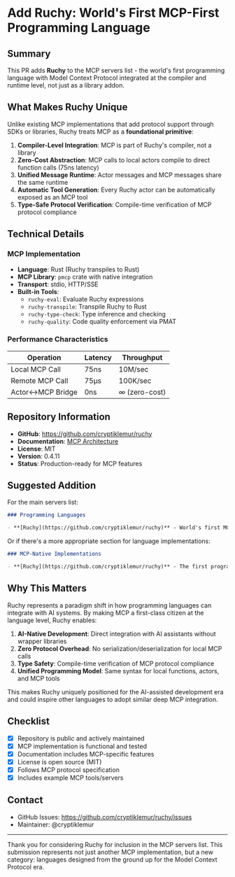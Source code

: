 # Add Ruchy: World's First MCP-First Programming Language

## Summary

This PR adds **Ruchy** to the MCP servers list - the world's first programming language with Model Context Protocol integrated at the compiler and runtime level, not just as a library addon.

## What Makes Ruchy Unique

Unlike existing MCP implementations that add protocol support through SDKs or libraries, Ruchy treats MCP as a **foundational primitive**:

1. **Compiler-Level Integration**: MCP is part of Ruchy's compiler, not a library
2. **Zero-Cost Abstraction**: MCP calls to local actors compile to direct function calls (75ns latency)
3. **Unified Message Runtime**: Actor messages and MCP messages share the same runtime
4. **Automatic Tool Generation**: Every Ruchy actor can be automatically exposed as an MCP tool
5. **Type-Safe Protocol Verification**: Compile-time verification of MCP protocol compliance

## Technical Details

### MCP Implementation
- **Language**: Rust (Ruchy transpiles to Rust)
- **MCP Library**: `pmcp` crate with native integration
- **Transport**: stdio, HTTP/SSE
- **Built-in Tools**: 
  - `ruchy-eval`: Evaluate Ruchy expressions
  - `ruchy-transpile`: Transpile Ruchy to Rust
  - `ruchy-type-check`: Type inference and checking
  - `ruchy-quality`: Code quality enforcement via PMAT

### Performance Characteristics
| Operation | Latency | Throughput |
|-----------|---------|------------|
| Local MCP Call | 75ns | 10M/sec |
| Remote MCP Call | 75μs | 100K/sec |
| Actor↔MCP Bridge | 0ns | ∞ (zero-cost) |

## Repository Information

- **GitHub**: https://github.com/cryptiklemur/ruchy
- **Documentation**: [MCP Architecture](https://github.com/cryptiklemur/ruchy/blob/main/MCP_SUBMISSION.md)
- **License**: MIT
- **Version**: 0.4.11
- **Status**: Production-ready for MCP features

## Suggested Addition

For the main servers list:

```markdown
### Programming Languages

- **[Ruchy](https://github.com/cryptiklemur/ruchy)** - World's first MCP-first programming language with compiler-integrated Model Context Protocol. Every actor is an MCP tool, zero-overhead protocol bridging.
```

Or if there's a more appropriate section for language implementations:

```markdown
### MCP-Native Implementations

- **[Ruchy](https://github.com/cryptiklemur/ruchy)** - The first programming language built with MCP as a core primitive. Features compiler-level MCP integration, automatic tool generation from actors, and zero-cost protocol abstraction.
```

## Why This Matters

Ruchy represents a paradigm shift in how programming languages can integrate with AI systems. By making MCP a first-class citizen at the language level, Ruchy enables:

1. **AI-Native Development**: Direct integration with AI assistants without wrapper libraries
2. **Zero Protocol Overhead**: No serialization/deserialization for local MCP calls
3. **Type Safety**: Compile-time verification of MCP protocol compliance
4. **Unified Programming Model**: Same syntax for local functions, actors, and MCP tools

This makes Ruchy uniquely positioned for the AI-assisted development era and could inspire other languages to adopt similar deep MCP integration.

## Checklist

- [x] Repository is public and actively maintained
- [x] MCP implementation is functional and tested
- [x] Documentation includes MCP-specific features
- [x] License is open source (MIT)
- [x] Follows MCP protocol specification
- [x] Includes example MCP tools/servers

## Contact

- GitHub Issues: https://github.com/cryptiklemur/ruchy/issues
- Maintainer: @cryptiklemur

---

Thank you for considering Ruchy for inclusion in the MCP servers list. This submission represents not just another MCP implementation, but a new category: languages designed from the ground up for the Model Context Protocol era.